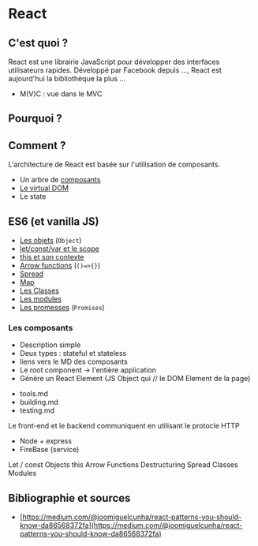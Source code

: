 # React

## C'est quoi ?

React est une librairie JavaScript pour développer des interfaces utilisateurs rapides. Développé par Facebook depuis ..., React est aujourd'hui la bibliothèque la plus ...

- M(V)C : vue dans le MVC

## Pourquoi ?


## Comment ?

L'architecture de React est basée sur l'utilisation de composants.

- Un arbre de [composants](./component.md)
- [Le virtual DOM](./vdom.md)
- Le state


## ES6 (et vanilla JS)
- [Les objets](./object.md) (`Object`)
- [let/const/var et le scope](storage.md)
- [this et son contexte](./this.md)
- [Arrow functions](./arrow.md) (`()=>{}`)
- [Spread](./spread.md)
- [Map](./map.md)
- [Les Classes](./classes.md)
- [Les modules](./modules.md)
- [Les promesses](./promises.md) (`Promises`)



### Les composants

- Description simple
- Deux types : stateful et stateless
- liens vers le MD des composants
- Le root component -> l'entière application
- Génère un React Element (JS Object qui // le DOM Element de la page)


* tools.md
* building.md
* testing.md

Le front-end et le backend communiquent en utilisant le protocle HTTP

- Node + express
- FireBase (service)

Let / const
Objects
this
Arrow Functions
Destructuring
Spread
Classes
Modules

## Bibliographie et sources
- [https://medium.com/@joomiguelcunha/react-patterns-you-should-know-da86568372fa](https://medium.com/@joomiguelcunha/react-patterns-you-should-know-da86568372fa)